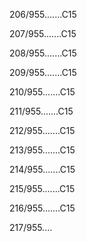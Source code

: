 206/955.......C15 


207/955.......C15 


208/955.......C15 


209/955.......C15 


210/955.......C15 


211/955.......C15 


212/955.......C15 


213/955.......C15 


214/955.......C15 


215/955.......C15 


216/955.......C15 


217/955.... 

